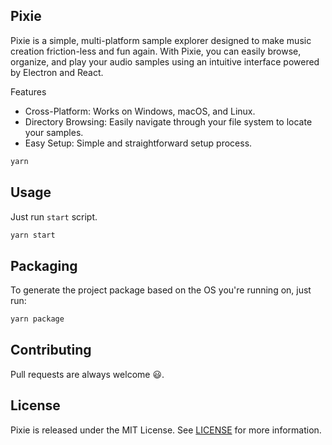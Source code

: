 ## Pixie

Pixie is a simple, multi-platform sample explorer designed to make music creation friction-less and fun again. With Pixie, you can easily browse, organize, and play your audio samples using an intuitive interface powered by Electron and React.

Features

- Cross-Platform: Works on Windows, macOS, and Linux.
- Directory Browsing: Easily navigate through your file system to locate your samples.
- Easy Setup: Simple and straightforward setup process.

```bash
yarn
```

## Usage

Just run `start` script.

```bash
yarn start
```

## Packaging

To generate the project package based on the OS you're running on, just run:

```bash
yarn package
```

## Contributing

Pull requests are always welcome 😃.

## License

Pixie is released under the MIT License. See [LICENSE](LICENSE) for more information.
